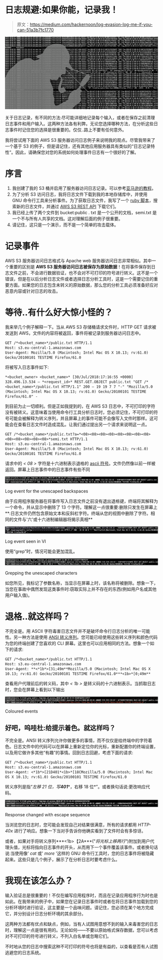 # 日志规避:如果你能，记录我！

> 原文：<https://medium.com/hackernoon/log-evasion-log-me-if-you-can-51a3b7fc1770>

![](img/799d71f851353fede34705f741ff5d28.png)

关于日志记录，有不同的方法:尽可能详细地记录每个输入，或者在保存之前清理日志事件和用户输入。这两种方法各有利弊。无论您选择哪种方法，在分析这些日志事件时记住您的选择是很重要的。仅仅..路上不要有任何意外。

我将尝试用下面的 AWS S3 服务器访问日志例子来说明我的观点。尽管我带来了一个基于 S3 的例子，但是请记住，还有其他应用服务器具有类似的“日志记录特性”。因此，请确保您对您的系统如何处理事件日志有一个很好的了解。

# 序言

1.  我创建了我的 S3 桶并启用了服务器访问日志记录。可以参考[亚马逊的教程](https://docs.aws.amazon.com/AmazonS3/latest/user-guide/server-access-logging.html)。
2.  为了分析 S3 访问日志，我将日志文件下载到我的本地存储库中，并使用 GNU 命令行工具来分析事件。为了获取日志文件，我写了一个 [ruby 脚本](https://bitbucket.org/tiitha/poc-ruby/src/master/aws_logs.rb)，搜索新的日志文件，并通过 [AWS S3 REST API](https://docs.aws.amazon.com/AmazonS3/latest/API/Welcome.html) 下载它们。
3.  我已经上传了两个文件到 bucket:public . txt 是一个公开的文档，semi.txt 是一个不与所有人共享的文档。这对理解后面的例子很重要。
4.  请记住，这只是一个演示，而不是一个简单的攻击载体。

# 记录事件

AWS S3 服务器访问日志格式与 Apache web 服务器访问日志非常相似。其中一个重要的区别是 **AWS S3 服务器访问日志被保存为原始数据**！在将事件保存到日志文件之前，不会进行数据验证，也不会对不可打印的符号进行转义。这不是一个错误，但是在以后分析日志文件或者选择日志分析工具时，这是一个需要记住的重要方面。如果您的日志包含未转义的原始数据，那么您的分析工具必须准备好应对恶意内容或针对日志的攻击。

# 等待..有什么好大惊小怪的？

我来举几个例子解释一下。当从 AWS S3 存储桶请求文件时，HTTP GET 请求被发送到 AWS，文件的内容将被返回，事件将被记录到服务器访问日志中。

```
GET /*<bucket_name>*/public.txt HTTP/1.1
Host: s3.eu-central-1.amazonaws.com
User-Agent: Mozilla/5.0 (Macintosh; Intel Mac OS X 10.13; rv:61.0) Gecko/20100101 TESTIME Firefox/61.0
```

将被写入日志事件如下:

```
*<bucket_owner> <bucket_name>* [30/Jul/2018:17:16:55 +0000] 328.496.13.534 — *<request_id>* REST.GET.OBJECT public.txt "GET /*<bucket_name>*/public.txt HTTP/1.1" 200 – 19 19 7 7 "-" "Mozilla/5.0 (Macintosh; Intel Mac OS X 10.13; rv:61.0) Gecko/20100101 TESTIME Firefox/61.0" -
```

到目前为止一切顺利。但是正如我提到的，在 AWS S3 日志中，不可打印的字符没有被转义。这意味着当使用命令行工具分析日志时，您必须记住，不可打印的符号可能会被解释为转义序列，并且屏幕上的事件可能不会像写入文件时那样。这可能会在查看日志文件时造成混乱。让我们通过提出另一个请求来说明这一点。

```
GET /*<bucket_name>*/public.txt?a=*<08><08><08><08><08><08><08><08><08><08><08><08><08>*semi.txt HTTP/1.1
Host: s3.eu-central-1.amazonaws.com
User-Agent: Mozilla/5.0 (Macintosh; Intel Mac OS X 10.13; rv:61.0) Gecko/20100101 TESTIME Firefox/61.0
```

请求中的 *< 08 >* 字符是十六进制表示退格的 [ascii 符号](https://www.asciitable.com)。文件仍然像以前一样被返回。屏幕上日志事件中的日志事件有些不同

![](img/d5f23321bb6a867df2a5d868369cb1b8.png)

Log event for the unescaped backspaces

由于应用程序服务器在将事件写入日志文件之前没有退出退格键，终端将其解释为一个命令，并从显示中删除了 13 个字符。理解这一点很重要:删除只发生在屏幕上**:日志文件仍然包含原始文本和反斜杠字符。终端从您的视图中删除了字符。相同的文件与'六'或十六进制编辑器将揭示真相**

![](img/91d85ce49f29de0d74a0b5f3d0d3bd5f.png)

Log event seen in VI

使用“grep”时，情况可能会更加混乱。

![](img/b3a3387a3c7f624f4fc278ea25319d06.png)

Grepping the unescaped characters

如您所见，我标记了参数名称，当显示在屏幕上时，该名称将被删除。想象一下，当您在事故中偶然发现这类事件时:窃取实际上并不存在的东西(例如用户名或其他用户输入值)。

# 退格..就这样吗？

不完全是。用 ASCII 字符毒害日志文件并不是破坏命令行日志分析的唯一可能性。另一种方法是使用 [ANSI 转义序列](http://ascii-table.com/ansi-escape-sequences-vt-100.php)。您可能已经使用这些转义序列和颜色代码为您的终端创建了您喜欢的 CLI 屏幕。这里也可以应用相同的方法。想象一个如下的请求:

```
GET /*<bucket_name>*/public.txt HTTP/1.1
Host: s3.eu-central-1.amazonaws.com
User-Agent: **<*1b*>[31;49m**Mozilla/5.0 (Macintosh; Intel Mac OS X 10.13; rv:61.0) Gecko/20100101 TESTIME Firefox/61.0***<1b>*[0;49m**
```

查看用户代理前后的转义码，其中 *< 1b >* 是转义码的十六进制表示。当抓取日志时，您会在屏幕上看到以下输出

![](img/a98a5cc58d8a2dabe5b1b3fd926aa7c6.png)

Coloured events

## 好吧，呜哇杜:给提示着色。就这样吗？

不完全是。ANSI 转义序列允许你做更多的事情，而不仅仅是给终端中的字符着色。日志文件中的代码可以在屏幕上重新定位你的光标，重新配置你的终端设置，以及用它做许多其他“有趣”的事情。回到日志回避，考虑下面的请求:

```
GET /*<bucket_name>*/public.txt HTTP/1.1
Host: s3.eu-central-1.amazonaws.com
User-Agent: <*1b*>[21D401*<1b>*[18CMozilla/5.0 (Macintosh; Intel Mac OS X 10.13; rv:61.0) Gecko/20100101 TESTIME Firefox/61.0
```

转义序列是指“*左移 21 位，写****401****，右移 18 位*”。或者换句话说:更改响应代码。

![](img/f00a0e4efdae5248217e5dc1a80747cc.png)

Response changed with escape sequence

当浏览您的日志时，您可能会发现自己对结果很满意，所有的请求都用 *HTTP-40x* 进行了响应。想象一下当对手告诉你他确实看到了文件时会有多惊讶。

或者，如果对手将转义序列***<1b>【2A***("*将光标上移两行"*)附加到用户代理头值，光标将指向日志事件的开头，从而用下一个事件覆盖该事件。或者换句话说:当使用像' *cat* 或' *more* '这样的 GNU 命令行工具时，您的日志事件将被隐藏起来。这些只是几个例子，展示了在分析日志时要考虑什么。

# 我现在该怎么办？

输入验证总是很重要的！不仅在编写应用程序时，而且在记录应用程序行为时也是如此。在我带来的例子中，如果您在记录日志事件时或者在将日志事件加载到您的分析环境时进行验证，这主要是一个品味问题。请记住，您必须在某个地方完成它，并分别设计日志分析环境的其余部分。

这两种方法都有优点和缺点，例如，当有人试图用意想不到的输入来毒害您的日志时，理解这一点是很有用的。无论如何——不要以原始格式保存数据，您可以考虑对不可打印的符号进行转义，不列入白名单或忽略它们。

不时地从您的日志中搜索这种不可打印的符号也将是有益的，以查看是否有人试图逃避您的日志系统。